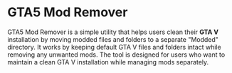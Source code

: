 # GTA5 Mod Remover

GTA5 Mod Remover is a simple utility that helps users clean their **GTA V** installation by moving modded files and folders to a separate "Modded" directory. It works by keeping default GTA V files and folders intact while removing any unwanted mods. The tool is designed for users who want to maintain a clean GTA V installation while managing mods separately.
